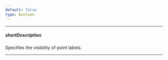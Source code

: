 ```yaml
---
default: false
type: Boolean
---
```

---
##### shortDescription
Specifies the visibility of point labels.

---
